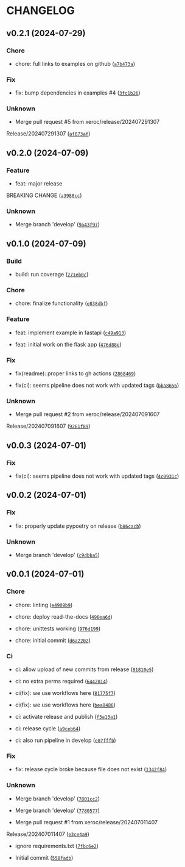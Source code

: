 # CHANGELOG

## v0.2.1 (2024-07-29)

### Chore

* chore: full links to examples on github ([`a7b473a`](https://github.com/xeroc/python-solana-actions/commit/a7b473acb7626eb2fc75c4a3053732bc2108a387))

### Fix

* fix: bump dependencies in examples #4 ([`3fc1b26`](https://github.com/xeroc/python-solana-actions/commit/3fc1b2622d04bf2ef41c3d42705ca65ce7d93a2e))

### Unknown

* Merge pull request #5 from xeroc/release/202407291307

Release/202407291307 ([`af873af`](https://github.com/xeroc/python-solana-actions/commit/af873afbb9e9962d22956b00f60a0ef4aab27763))

## v0.2.0 (2024-07-09)

### Feature

* feat: major release

BREAKING CHANGE ([`a3988cc`](https://github.com/xeroc/python-solana-actions/commit/a3988cc041f3b3ce69e8ce55a56b97ef3a258a2f))

### Unknown

* Merge branch &#39;develop&#39; ([`9a43f97`](https://github.com/xeroc/python-solana-actions/commit/9a43f97bfe957e81de74d6300ad0961b652cbd1c))

## v0.1.0 (2024-07-09)

### Build

* build: run coverage ([`271eb0c`](https://github.com/xeroc/python-solana-actions/commit/271eb0c253bd5854628b6dcbc06944004c47ce15))

### Chore

* chore: finalize functionality ([`e838dbf`](https://github.com/xeroc/python-solana-actions/commit/e838dbf28f648b717f77c5cb71dc911343d7c420))

### Feature

* feat: implement example in fastapi ([`c49a913`](https://github.com/xeroc/python-solana-actions/commit/c49a9139303584bf40c8777c6670e53884a6751c))

* feat: initial work on the flask app ([`476d88e`](https://github.com/xeroc/python-solana-actions/commit/476d88e5d7e034bd3d83528cd58098d70a9d6e29))

### Fix

* fix(readme): proper links to gh actions ([`2868469`](https://github.com/xeroc/python-solana-actions/commit/28684696af7fb56e6a2c9239fa13a43b8bc8a15a))

* fix(ci): seems pipeline does not work with updated tags ([`bba8656`](https://github.com/xeroc/python-solana-actions/commit/bba865637098f07849e31c082be12b9b4dfae127))

### Unknown

* Merge pull request #2 from xeroc/release/202407091607

Release/202407091607 ([`9261f89`](https://github.com/xeroc/python-solana-actions/commit/9261f8928156e472f6703a5328e3282b5f42ea37))

## v0.0.3 (2024-07-01)

### Fix

* fix(ci): seems pipeline does not work with updated tags ([`4c0931c`](https://github.com/xeroc/python-solana-actions/commit/4c0931c23ba7ec8f9c9816566d051f06076164bc))

## v0.0.2 (2024-07-01)

### Fix

* fix: properly update pypoetry on release ([`b86cacb`](https://github.com/xeroc/python-solana-actions/commit/b86cacbf0ebd7a335f21abe49db9e00d1dbe3939))

### Unknown

* Merge branch &#39;develop&#39; ([`c9dbba5`](https://github.com/xeroc/python-solana-actions/commit/c9dbba53bd9525eae6e5c97d13ef0973c3b1b234))

## v0.0.1 (2024-07-01)

### Chore

* chore: linting ([`e4909b9`](https://github.com/xeroc/python-solana-actions/commit/e4909b9585246c3de3b36116f2e477ac70d88556))

* chore: deploy read-the-docs ([`490ea6d`](https://github.com/xeroc/python-solana-actions/commit/490ea6d3e9433fc7581a92411a54e00a54797f2c))

* chore: unittests working ([`976d199`](https://github.com/xeroc/python-solana-actions/commit/976d19907135a3bf2b9b2750ee24ba0e5db6c27b))

* chore: initial commit ([`d6a2202`](https://github.com/xeroc/python-solana-actions/commit/d6a22020fcd1941dc0778e5da42b4d6e147f9bb8))

### Ci

* ci: allow upload of new commits from release ([`81810e5`](https://github.com/xeroc/python-solana-actions/commit/81810e52503e25b4a5f671707b84244a95d64a21))

* ci: no extra perms required ([`6442014`](https://github.com/xeroc/python-solana-actions/commit/6442014ee58bdf2dc3bf14dd2e9f6ff61e8c7ea0))

* ci(fix): we use workflows here ([`81775f7`](https://github.com/xeroc/python-solana-actions/commit/81775f74c491e78453a54e306b636888258a6686))

* ci(fix): we use workflows here ([`bea8486`](https://github.com/xeroc/python-solana-actions/commit/bea8486df618172045bcd1a4e66339c5c9632cb5))

* ci: activate release and publish ([`f3a13a1`](https://github.com/xeroc/python-solana-actions/commit/f3a13a18746b20a749b0413e4950f2335a4b8063))

* ci: release cycle ([`a9ceb64`](https://github.com/xeroc/python-solana-actions/commit/a9ceb645e2b74b845ffce4aef8de752519bdf749))

* ci: also run pipeline in develop ([`e87fffb`](https://github.com/xeroc/python-solana-actions/commit/e87fffbc79640eebc1589c9fc92ac13867768e4a))

### Fix

* fix: release cycle broke because file does not exist ([`1342f84`](https://github.com/xeroc/python-solana-actions/commit/1342f84e9d36651a21ec7fbc85532f2260465197))

### Unknown

* Merge branch &#39;develop&#39; ([`7801cc2`](https://github.com/xeroc/python-solana-actions/commit/7801cc227fde3349cb8f546fc8df7e95e230c7c1))

* Merge branch &#39;develop&#39; ([`7780577`](https://github.com/xeroc/python-solana-actions/commit/77805775c1fc2ed0a9c2a23274189ab97d6774d2))

* Merge pull request #1 from xeroc/release/202407011407

Release/202407011407 ([`e3ce4a9`](https://github.com/xeroc/python-solana-actions/commit/e3ce4a938f45cd4d981c3e4da53121e649552612))

* ignore requirements.txt ([`7fbc6e2`](https://github.com/xeroc/python-solana-actions/commit/7fbc6e2d70613eb18fae70664a0095bf6a5c7a04))

* Initial commit ([`558fadb`](https://github.com/xeroc/python-solana-actions/commit/558fadbfbac264fc650597ef561deba6b786a77b))
